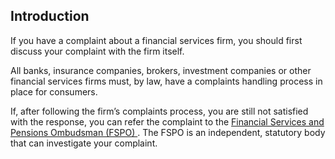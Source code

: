 ##  Introduction

If you have a complaint about a financial services firm, you should first
discuss your complaint with the firm itself.

All banks, insurance companies, brokers, investment companies or other
financial services firms must, by law, have a complaints handling process in
place for consumers.

If, after following the firm’s complaints process, you are still not satisfied
with the response, you can refer the complaint to the [ Financial Services and
Pensions Ombudsman (FSPO) ](https://www.fspo.ie/) . The FSPO is an
independent, statutory body that can investigate your complaint.
